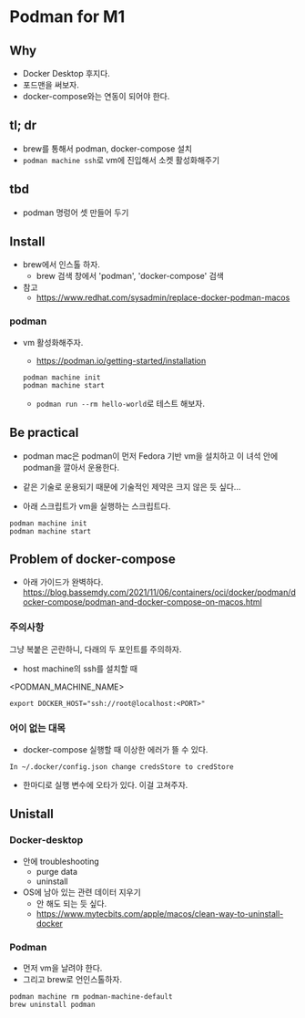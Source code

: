 # Podman for M1 

## Why 

- Docker Desktop 후지다. 
- 포드맨을 써보자. 
- docker-compose와는 연동이 되어야 한다. 

## tl; dr 

- brew를 통해서 podman, docker-compose 설치 
- `podman machine ssh`로 vm에 진입해서 소켓 활성화해주기 

## tbd 

- podman 명렁어 셋 만들어 두기 

## Install

- brew에서 인스톨 하자. 
    + brew 검색 창에서 'podman', 'docker-compose' 검색 
- 참고 
    + https://www.redhat.com/sysadmin/replace-docker-podman-macos

### podman 

- vm 활성화해주자. 
    + https://podman.io/getting-started/installation
    
    ```shell
    podman machine init
    podman machine start
    ```

    + `podman run --rm hello-world`로 테스트 해보자. 

## Be practical 

- podman mac은 podman이 먼저 Fedora 기반 vm을 설치하고 이 녀석 안에 podman을 깔아서 운용한다. 
- 같은 기술로 운용되기 때문에 기술적인 제약은 크지 않은 듯 싶다... 

- 아래 스크립트가 vm을 실행하는 스크립트다. 

```shell
podman machine init 
podman machine start 
```

## Problem of docker-compose

- 아래 가이드가 완벽하다. 
https://blog.bassemdy.com/2021/11/06/containers/oci/docker/podman/docker-compose/podman-and-docker-compose-on-macos.html

### 주의사항 

그냥 복붙은 곤란하니, 다래의 두 포인트를 주의하자. 

- host machine의 ssh를 설치할 때 

<PODMAN_MACHINE_NAME>

```
export DOCKER_HOST="ssh://root@localhost:<PORT>"
```

<PORT>

### 어이 없는 대목 

- docker-compose 실행할 때 이상한 에러가 뜰 수 있다. 

```
In ~/.docker/config.json change credsStore to credStore
```

- 한마디로 실행 변수에 오타가 있다. 이걸 고쳐주자. 


## Unistall 

### Docker-desktop 

-  안에 troubleshooting
    + purge data 
    + uninstall 
- OS에 남아 있는 관련 데이터 지우기 
    + 안 해도 되는 듯 싶다. 
    + https://www.mytecbits.com/apple/macos/clean-way-to-uninstall-docker

### Podman 

- 먼저 vm을 날려야 한다. 
- 그리고 brew로 언인스톨하자. 

```
podman machine rm podman-machine-default
brew uninstall podman
```
